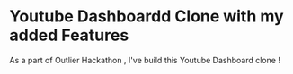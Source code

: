 # Youtube Dashboardd Clone with my added Features
As a part of Outlier Hackathon , I've build this Youtube Dashboard clone !
